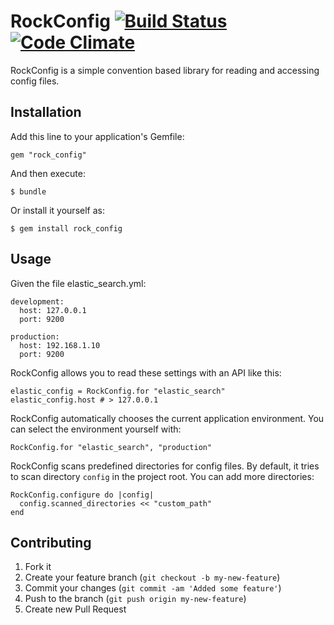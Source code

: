 # RockConfig [![Build Status](https://secure.travis-ci.org/mekishizufu/rock_config.png)](http://travis-ci.org/mekishizufu/rock_config) [![Code Climate](https://codeclimate.com/badge.png)](https://codeclimate.com/github/mekishizufu/rock_config)

RockConfig is a simple convention based library for reading and accessing config files.

## Installation

Add this line to your application's Gemfile:

    gem "rock_config"

And then execute:

    $ bundle

Or install it yourself as:

    $ gem install rock_config

## Usage

Given the file elastic_search.yml:

    development:
      host: 127.0.0.1
      port: 9200

    production:
      host: 192.168.1.10
      port: 9200

RockConfig allows you to read these settings with an API like this:

    elastic_config = RockConfig.for "elastic_search"
    elastic_config.host # > 127.0.0.1

RockConfig automatically chooses the current application environment. You can select the environment yourself
with: 

    RockConfig.for "elastic_search", "production"

RockConfig scans predefined directories for config files. By default, it tries to scan directory
`config` in the project root. You can add more directories:

    RockConfig.configure do |config|
      config.scanned_directories << "custom_path"
    end

## Contributing

1. Fork it
2. Create your feature branch (`git checkout -b my-new-feature`)
3. Commit your changes (`git commit -am 'Added some feature'`)
4. Push to the branch (`git push origin my-new-feature`)
5. Create new Pull Request
